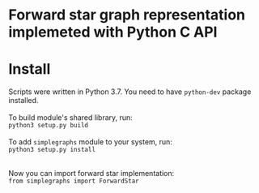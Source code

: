 # Forward star graph representation implemeted with Python C API

# Install
Scripts were written in Python 3.7. You need to have ```python-dev``` package installed.<br/><br/>
To build module's shared library, run:<br/>
```python3 setup.py build```<br/><br/>
To add ```simplegraphs``` module to your system, run:<br/>
```python3 setup.py install```<br/><br/>

Now you can import forward star implementation:<br/>
```from simplegraphs import ForwardStar```